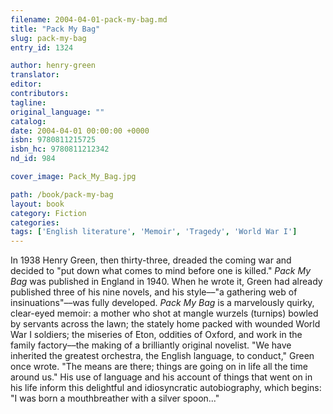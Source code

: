 ```yaml
---
filename: 2004-04-01-pack-my-bag.md
title: "Pack My Bag"
slug: pack-my-bag
entry_id: 1324

author: henry-green
translator: 
editor: 
contributors: 
tagline: 
original_language: ""
catalog: 
date: 2004-04-01 00:00:00 +0000 
isbn: 9780811215725
isbn_hc: 9780811212342
nd_id: 984

cover_image: Pack_My_Bag.jpg

path: /book/pack-my-bag
layout: book
category: Fiction
categories: 
tags: ['English literature', 'Memoir', 'Tragedy', 'World War I']
---
```

In 1938 Henry Green, then thirty-three, dreaded the coming war and decided to "put down what comes to mind before one is killed." *Pack My Bag* was published in England in 1940. When he wrote it, Green had already published three of his nine novels, and his style––"a gathering web of insinuations"––was fully developed. *Pack My Bag* is a marvelously quirky, clear-eyed memoir: a mother who shot at mangle wurzels (turnips) bowled by servants across the lawn; the stately home packed with wounded World War I soldiers; the miseries of Eton, oddities of Oxford, and work in the family factory––the making of a brilliantly original novelist. "We have inherited the greatest orchestra, the English language, to conduct," Green once wrote. "The means are there; things are going on in life all the time around us." His use of language and his account of things that went on in his life inform this delightful and idiosyncratic autobiography, which begins: "I was born a mouthbreather with a silver spoon..."





